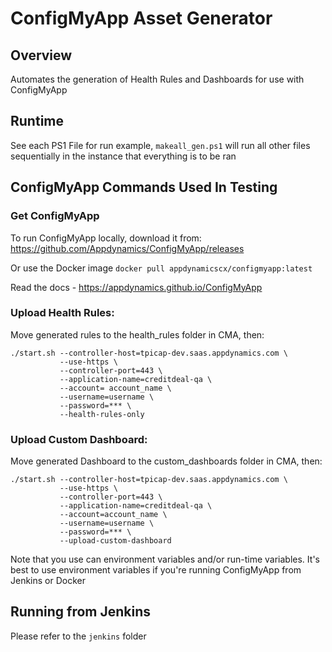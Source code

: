 # ConfigMyApp Asset Generator 

## Overview

Automates the generation of Health Rules and Dashboards for use with ConfigMyApp

## Runtime

See each PS1 File for run example, `makeall_gen.ps1` will run all other files sequentially in the instance that everything is to be ran 

## ConfigMyApp Commands Used In Testing
### Get ConfigMyApp 
 
To run ConfigMyApp locally, download it from: 
https://github.com/Appdynamics/ConfigMyApp/releases

Or use the Docker image `docker pull appdynamicscx/configmyapp:latest`

Read the docs - https://appdynamics.github.io/ConfigMyApp 
### Upload Health Rules:
Move generated rules to the health_rules folder in CMA, then:
```
./start.sh --controller-host=tpicap-dev.saas.appdynamics.com \ 
           --use-https \
           --controller-port=443 \ 
           --application-name=creditdeal-qa \ 
           --account= account_name \ 
           --username=username \
           --password=*** \ 
           --health-rules-only
```
### Upload Custom Dashboard:
Move generated Dashboard to the custom_dashboards folder in CMA, then:

```
./start.sh --controller-host=tpicap-dev.saas.appdynamics.com \
           --use-https \ 
           --controller-port=443 \
           --application-name=creditdeal-qa \
           --account=account_name \
           --username=username \
           --password=*** \
           --upload-custom-dashboard 
```
Note that you use can environment variables and/or run-time variables. It's best to use environment variables if you're running ConfigMyApp from Jenkins or Docker 

## Running from Jenkins 

Please refer to the `jenkins` folder
